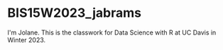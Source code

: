 # BIS15W2023_jabrams
I'm Jolane. 
This is the classwork for Data Science with R at UC Davis in Winter 2023.
